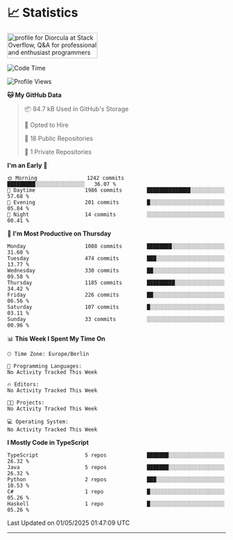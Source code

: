 # 📈 Statistics
 <a href="https://stackoverflow.com/users/10433530/diorcula"><img src="https://stackoverflow.com/users/flair/10433530.png" width="208" height="58" alt="profile for Diorcula at Stack Overflow, Q&amp;A for professional and enthusiast programmers" title="profile for Diorcula at Stack Overflow, Q&amp;A for professional and enthusiast programmers"></a>
 
<!--START_SECTION:waka-->
![Code Time](http://img.shields.io/badge/Code%20Time-456%20hrs%2016%20mins-blue)

![Profile Views](http://img.shields.io/badge/Profile%20Views-0-blue)

**🐱 My GitHub Data** 

> 📦 84.7 kB Used in GitHub's Storage 
 > 
> 💼 Opted to Hire
 > 
> 📜 18 Public Repositories 
 > 
> 🔑 1 Private Repositories 
 > 
**I'm an Early 🐤** 

```text
🌞 Morning                1242 commits        █████████░░░░░░░░░░░░░░░░   36.07 % 
🌆 Daytime                1986 commits        ██████████████░░░░░░░░░░░   57.68 % 
🌃 Evening                201 commits         █░░░░░░░░░░░░░░░░░░░░░░░░   05.84 % 
🌙 Night                  14 commits          ░░░░░░░░░░░░░░░░░░░░░░░░░   00.41 % 
```
📅 **I'm Most Productive on Thursday** 

```text
Monday                   1088 commits        ████████░░░░░░░░░░░░░░░░░   31.60 % 
Tuesday                  474 commits         ███░░░░░░░░░░░░░░░░░░░░░░   13.77 % 
Wednesday                330 commits         ██░░░░░░░░░░░░░░░░░░░░░░░   09.58 % 
Thursday                 1185 commits        █████████░░░░░░░░░░░░░░░░   34.42 % 
Friday                   226 commits         ██░░░░░░░░░░░░░░░░░░░░░░░   06.56 % 
Saturday                 107 commits         █░░░░░░░░░░░░░░░░░░░░░░░░   03.11 % 
Sunday                   33 commits          ░░░░░░░░░░░░░░░░░░░░░░░░░   00.96 % 
```


📊 **This Week I Spent My Time On** 

```text
🕑︎ Time Zone: Europe/Berlin

💬 Programming Languages: 
No Activity Tracked This Week

🔥 Editors: 
No Activity Tracked This Week

🐱‍💻 Projects: 
No Activity Tracked This Week

💻 Operating System: 
No Activity Tracked This Week
```

**I Mostly Code in TypeScript** 

```text
TypeScript               5 repos             ███████░░░░░░░░░░░░░░░░░░   26.32 % 
Java                     5 repos             ███████░░░░░░░░░░░░░░░░░░   26.32 % 
Python                   2 repos             ███░░░░░░░░░░░░░░░░░░░░░░   10.53 % 
C#                       1 repo              █░░░░░░░░░░░░░░░░░░░░░░░░   05.26 % 
Haskell                  1 repo              █░░░░░░░░░░░░░░░░░░░░░░░░   05.26 % 
```




 Last Updated on 01/05/2025 01:47:09 UTC
<!--END_SECTION:waka-->
 
---


